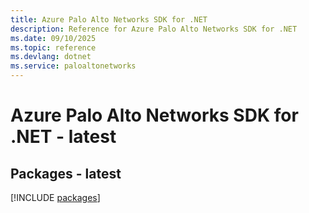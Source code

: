 ```yaml
---
title: Azure Palo Alto Networks SDK for .NET
description: Reference for Azure Palo Alto Networks SDK for .NET
ms.date: 09/10/2025
ms.topic: reference
ms.devlang: dotnet
ms.service: paloaltonetworks
---
```

# Azure Palo Alto Networks SDK for .NET - latest
## Packages - latest
[!INCLUDE [packages](palo-alto-networks-index.md)]